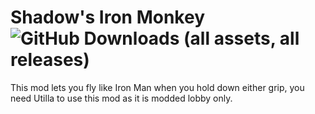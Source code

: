 # Shadow's Iron Monkey ![GitHub Downloads (all assets, all releases)](https://img.shields.io/github/downloads/maroon-shadow/Iron-Monkey/total?color=%2380000)
This mod lets you fly like Iron Man when you hold down either grip, you need Utilla to use this mod as it is modded lobby only.
